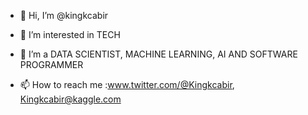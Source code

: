 - 👋 Hi, I’m @kingkcabir
- 👀 I’m interested in TECH
- 🌱 I’m a DATA SCIENTIST, MACHINE LEARNING, AI AND SOFTWARE PROGRAMMER 

- 📫 How to reach me :www.twitter.com/@Kingkcabir, Kingkcabir@kaggle.com


